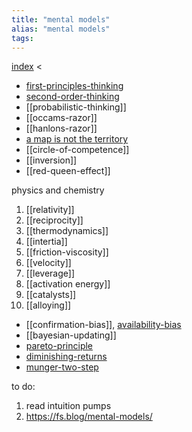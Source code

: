 ```yaml
---
title: "mental models"
alias: "mental models"
tags: 
---
```


[index](_index.md) <

- [first-principles-thinking](first-principles-thinking.md)
- [second-order-thinking](second-order-thinking.md)
- [[probabilistic-thinking]]
- [[occams-razor]]
- [[hanlons-razor]]
- [a map is not the territory](map-territory-relation.md)
- [[circle-of-competence]]
- [[inversion]]
- [[red-queen-effect]]


physics and chemistry
1. [[relativity]]
2. [[reciprocity]]
3. [[thermodynamics]]
4. [[intertia]]
5. [[friction-viscosity]]
6. [[velocity]]
7. [[leverage]]
8. [[activation energy]]
9. [[catalysts]]
10. [[alloying]]
- [[confirmation-bias]], [availability-bias](availability-bias)
- [[bayesian-updating]]
- [pareto-principle](pareto-principle.md)
- [diminishing-returns](diminishing-returns.md)
- [munger-two-step](munger-two-step.md)


to do:
1. read intuition pumps
2. https://fs.blog/mental-models/